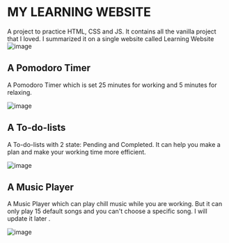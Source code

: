 # MY LEARNING WEBSITE 
A project to practice HTML, CSS and JS. It contains all the vanilla project that I loved. I summarized it on a single website called Learning Website
![image](https://user-images.githubusercontent.com/104203227/218072557-31dd8443-df94-4e49-a8cd-f3421906b97a.png)

## A Pomodoro Timer 

A Pomodoro Timer which is set 25 minutes for working and 5 minutes for relaxing. 

![image](https://user-images.githubusercontent.com/104203227/218072788-a02e1629-4f08-4a97-b492-eae8088ea162.png)


## A To-do-lists

A To-do-lists with 2 state: Pending and Completed. 
It can help you make a plan and make your working time more efficient.  

![image](https://user-images.githubusercontent.com/104203227/218073175-2b6d2b1a-c28a-4da9-bf35-36e3d95118b3.png)

## A Music Player 

A Music Player which can play chill music while you are working. 
But it can only play 15 default songs and you can't choose a specific song. I will update it later .

![image](https://user-images.githubusercontent.com/104203227/218074011-d162beff-1402-40df-81cf-8dd4e38b4280.png)




